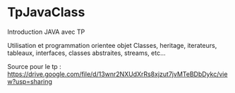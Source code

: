 # TpJavaClass

Introduction JAVA avec TP

Utilisation et programmation orientee objet
Classes, heritage, iterateurs, tableaux, interfaces, classes abstraites, streams, etc...


Source pour le tp : https://drive.google.com/file/d/13wnr2NXUdXrRs8xjzut7jvMTeBDbDykc/view?usp=sharing
